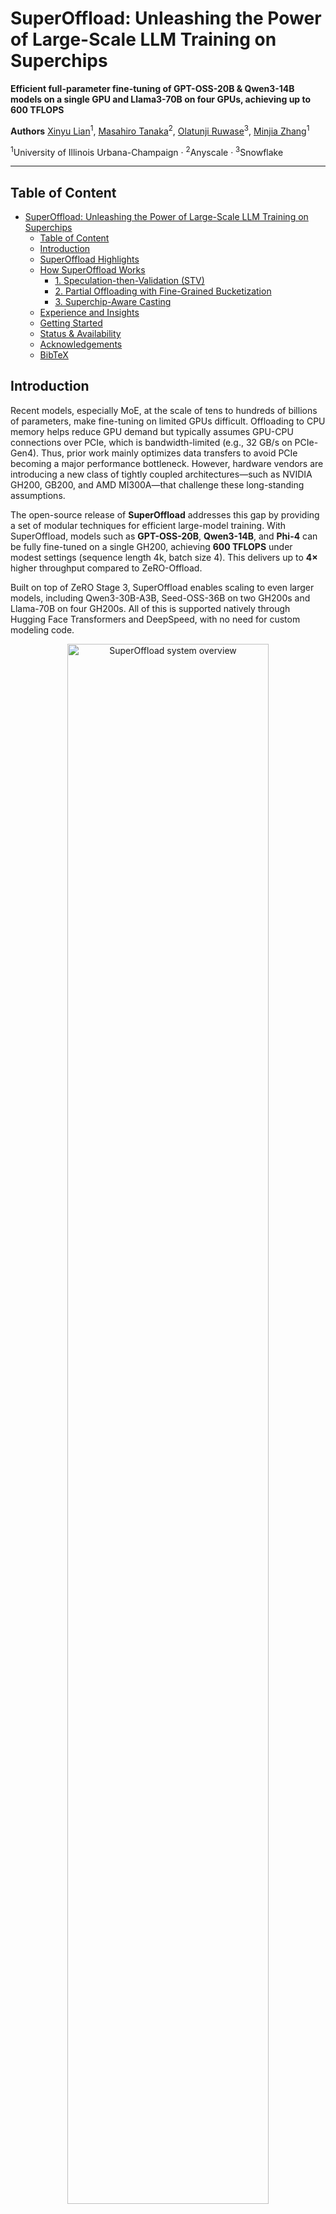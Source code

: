 # SuperOffload: Unleashing the Power of Large-Scale LLM Training on Superchips

**Efficient full-parameter fine-tuning of GPT-OSS-20B & Qwen3-14B models on a single GPU and Llama3-70B on four GPUs, achieving up to 600 TFLOPS**

**Authors**
[Xinyu Lian](https://xinyulian.tech/)<sup>1</sup>, [Masahiro Tanaka](https://tohtana.github.io/)<sup>2</sup>, [Olatunji Ruwase](https://www.snowflake.com/en/blog/authors/olatunji--tunji--ruwase/)<sup>3</sup>, [Minjia Zhang](https://minjiazhang.github.io/)<sup>1</sup>

<sup>1</sup>University of Illinois Urbana-Champaign · <sup>2</sup>Anyscale · <sup>3</sup>Snowflake

---

## Table of Content

- [SuperOffload: Unleashing the Power of Large-Scale LLM Training on Superchips](#superoffload-unleashing-the-power-of-large-scale-llm-training-on-superchips)
  - [Table of Content](#table-of-content)
  - [Introduction](#introduction)
  - [SuperOffload Highlights](#superoffload-highlights)
  - [How SuperOffload Works](#how-superoffload-works)
    - [1. Speculation-then-Validation (STV)](#1-speculation-then-validation-stv)
    - [2. Partial Offloading with Fine-Grained Bucketization](#2-partial-offloading-with-fine-grained-bucketization)
    - [3. Superchip-Aware Casting](#3-superchip-aware-casting)
  - [Experience and Insights](#experience-and-insights)
  - [Getting Started](#getting-started)
  - [Status \& Availability](#status--availability)
  - [Acknowledgements](#acknowledgements)
  - [BibTeX](#bibtex)

## Introduction

Recent models, especially MoE, at the scale of tens to hundreds of billions of parameters, make fine-tuning on limited GPUs difficult. Offloading to CPU memory helps reduce GPU demand but typically assumes GPU-CPU connections over PCIe, which is bandwidth-limited (e.g., 32 GB/s on PCIe-Gen4). Thus, prior work mainly optimizes data transfers to avoid PCIe becoming a major performance bottleneck. However, hardware vendors are introducing a new class of tightly coupled architectures—such as NVIDIA GH200, GB200, and AMD MI300A—that challenge these long-standing assumptions.

The open-source release of **SuperOffload** addresses this gap by providing a set of modular techniques for efficient large-model training. With SuperOffload, models such as **GPT-OSS-20B**, **Qwen3-14B**, and **Phi-4** can be fully fine-tuned on a single GH200, achieving **600 TFLOPS** under modest settings (sequence length 4k, batch size 4). This delivers up to **4×** higher throughput compared to ZeRO-Offload.

Built on top of ZeRO Stage 3, SuperOffload enables scaling to even larger models, including Qwen3-30B-A3B, Seed-OSS-36B on two GH200s and Llama-70B on four GH200s. All of this is supported natively through Hugging Face Transformers and DeepSpeed, with no need for custom modeling code.

<div align="center">
<img src="./images/superoffload_comparision.jpg" alt="SuperOffload system overview" width="80%">
<p align="center"><em>Figure 1: SuperOffload delivers up to 4× higher throughput than ZeRO-Offload for large-model fine-tuning across varying sequence lengths and batch sizes, achieving a peak throughput of 600 TFLOPS.</em></p>
</div>

---

## SuperOffload Highlights

- **Single GH200:** Full fine-tuning of GPT-OSS-20B, Qwen3-14B, achieving ~600 TFLOPS (seq len 4K, batch size 4).
- **Scales Further:** Qwen3-30B-A3B & Seed-OSS-36B on 2× GH200; Llama-70B on 4× GH200.
- **Throughput Gains:** Up to 4× vs ZeRO-Offload under modest settings.
- **Built On:** DeepSpeed ZeRO Stage 3 + native Hugging Face Transformers integration.
- **No Custom Modeling Code:** Drop-in configuration driven.

---

## How SuperOffload Works

### 1. Speculation-then-Validation (STV)

Overlap CPU-Adam with backward propagation on the GPU.

- Traditional gradient clipping and NaN/INF checks block the optimizer step until all gradients arrive.
- **Speculation-then-validation** avoids this bottleneck by speculatively running CPU optimizer updates before full gradient checks finish.
- If issues are detected later (NaN, INF, or gradient overflow), the update is rolled back and redone safely.

<div align="center">
<img src="./images/superoffload_schedule.jpg" alt="Schedule comparison" width="80%">
<p align="center"><em>Figure 2: Previous offloading approach suffers from global gradient norm and global check of NAN and INF values, which expose the optimizer step to the critical path and prevent overlapping opportunities. In SuperOffload, we introduce a speculation-then-validation schedule to address this issue.</em></p>
</div>

<div align="center">
<img src="./images/superoffload_rollback.jpg" alt="Gradient clipping data" width="80%">
<p align="center"><em>Figure 3: Red points indicate gradient clipping triggered during BLOOM pre-training — rare after warm-up, showing STV’s benefits.</em></p>
</div>

---

### 2. Partial Offloading with Fine-Grained Bucketization

- Instead of waiting for all updated parameters to return from CPU, keep the optimizer states and gradients of the last few buckets in GPU memory (if HBM allows).
- Reduces synchronization bubbles and idle time between iterations.
- Parameter \(n'\) controls how many tail buckets remain on GPU.

---

### 3. Superchip-Aware Casting

- Mixed precision training involves casting tensors between FP16/BF16 and FP32.
- On superchips with high CPU↔GPU bandwidth, casting cost matters.
- SuperOffload improves efficiency by performing casting on the GPU and sending **high-precision** tensors to the CPU.

<div align="center">
<img src="./images/superoffload_cast_transfer.jpg" alt="Casting optimization" width="80%">
<p align="center"><em>Figure 4: Casting to higher precision first on GPU and then transferring tensors is more efficient on Superchips.</em></p>
</div>

---

## Experience and Insights

- **NUMA Binding:**
  Pair each GPU with its directly associated CPU to maximize bandwidth. In DeepSpeed:
  ```bash
  --bind_cores_to_rank
  ```

- **MPAM (Memory System Resource Partitioning and Monitoring):**
  Reduces interference between CPU and GPU tasks.

  **How to enable MPAM on Nvidia Superchips:**
  1. Install the kernel from [NVIDIA NV-Kernels](https://github.com/NVIDIA/NV-Kernels/tree/24.04_linux-nvidia-adv-6.11).
  2. Check MPAM support:
     ```bash
     grep MPAM /boot/config-$(uname -r)
     ```
     Expected output:
     ```
     CONFIG_ARM64_MPAM=y
     CONFIG_ACPI_MPAM=y
     CONFIG_ARM64_MPAM_DRIVER=y
     CONFIG_ARM64_MPAM_RESCTRL_FS=y
     ```
     Verify resctrl filesystem:
     ```bash
     ls -ld /sys/fs/resctrl
     ```
  3. Mount resctrl:
     ```bash
     mount -t resctrl resctrl /sys/fs/resctrl
     ```
  4. Create partitions:
     ```bash
     mkdir /sys/fs/resctrl/p1 /sys/fs/resctrl/p2
     ```
  5. Set CPU cores & memory configs (example from experiments):
     ```
     /sys/fs/resctrl/p1/cpus_list:
     0-6
     /sys/fs/resctrl/p2/cpus_list:
     7-71
     /sys/fs/resctrl/p1/schemata:
     MB:1=100
     L3:1=ff0
     /sys/fs/resctrl/p2/schemata:
     MB:1=20
     L3:1=f
     ```

---

## Getting Started

SuperOffload is integrated into DeepSpeed as modular extensions on top of ZeRO Stage 3 and exposed via native configuration in Hugging Face Transformers—no model code changes required.

To enable SuperOffload, add the following switch to your DeepSpeed config:

<div align="center">
<img src="./images/superoffload_enable.jpg" alt="Enable SuperOffload" width="60%">
<p align="center"><em>Figure 5: Enable SuperOffload with a single line in the DeepSpeed config.</em></p>
</div>

Tip: On superchip platforms (e.g., GH200/GB200/MI300A), combine NUMA binding and MPAM settings from "Experience and Insights" to stabilize bandwidth and improve end-to-end performance.

## Status & Availability

SuperOffload is open-sourced as modular extensions atop ZeRO Stage 3 in DeepSpeed and is exposed via native configuration in Hugging Face Transformers (no model code changes).

Community feedback and contributions are welcome. For enablement and examples, see "Getting Started" above.

---

## Acknowledgements

This work is a close collaboration between University of Illinois Urbana-Champaign (UIUC) and the DeepSpeed team.

We also gratefully acknowledge William Gropp, Brett Bode, and Gregory H. Bauer from the National Center for Supercomputing Applications (NCSA), as well as Dan Ernst, Ian Karlin, Giridhar Chukkapalli, Kurt Rago, and others from NVIDIA for their valuable discussions and guidance on MPAM support on Grace CPU.

---

## BibTeX

```bibtex
@inproceedings{superoffload,
    author = {Xinyu Lian and Masahiro Tanaka and Olatunji Ruwase and Minjia Zhang},
    title = "{SuperOffload: Unleashing the Power of Large-Scale LLM Training on Superchips}",
    year = {2026},
    booktitle = {Proceedings of the 31st ACM International Conference on Architectural Support for Programming Languages and Operating System (ASPLOS'26)}
}
```
